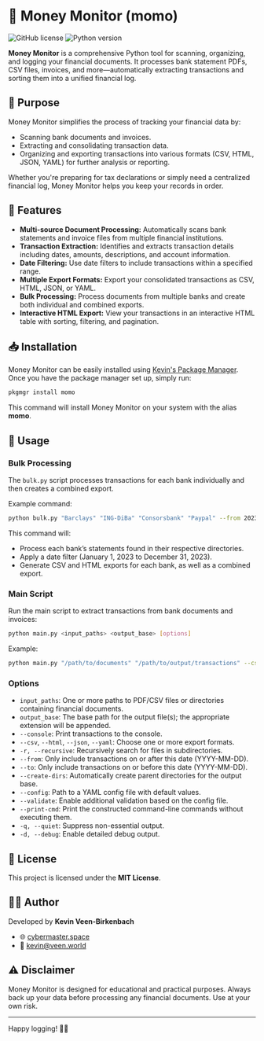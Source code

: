 # 🤑 Money Monitor (momo)
![GitHub license](https://img.shields.io/badge/License-MIT-yellow.svg)
![Python version](https://img.shields.io/badge/Python-3.x-blue.svg)

**Money Monitor** is a comprehensive Python tool for scanning, organizing, and logging your financial documents. It processes bank statement PDFs, CSV files, invoices, and more—automatically extracting transactions and sorting them into a unified financial log.

## 🎯 Purpose

Money Monitor simplifies the process of tracking your financial data by:
- Scanning bank documents and invoices.
- Extracting and consolidating transaction data.
- Organizing and exporting transactions into various formats (CSV, HTML, JSON, YAML) for further analysis or reporting.

Whether you're preparing for tax declarations or simply need a centralized financial log, Money Monitor helps you keep your records in order.

## 🚀 Features

- **Multi-source Document Processing:** Automatically scans bank statements and invoice files from multiple financial institutions.
- **Transaction Extraction:** Identifies and extracts transaction details including dates, amounts, descriptions, and account information.
- **Date Filtering:** Use date filters to include transactions within a specified range.
- **Multiple Export Formats:** Export your consolidated transactions as CSV, HTML, JSON, or YAML.
- **Bulk Processing:** Process documents from multiple banks and create both individual and combined exports.
- **Interactive HTML Export:** View your transactions in an interactive HTML table with sorting, filtering, and pagination.

## 📥 Installation

Money Monitor can be easily installed using [Kevin's Package Manager](https://github.com/kevinveenbirkenbach/package-manager). Once you have the package manager set up, simply run:

```bash
pkgmgr install momo
```

This command will install Money Monitor on your system with the alias **momo**.

## 🚀 Usage

### Bulk Processing

The `bulk.py` script processes transactions for each bank individually and then creates a combined export.

Example command:
```bash
python bulk.py "Barclays" "ING-DiBa" "Consorsbank" "Paypal" --from 2023-01-01 --to 2023-12-31
```
This command will:
- Process each bank’s statements found in their respective directories.
- Apply a date filter (January 1, 2023 to December 31, 2023).
- Generate CSV and HTML exports for each bank, as well as a combined export.

### Main Script

Run the main script to extract transactions from bank documents and invoices:
```bash
python main.py <input_paths> <output_base> [options]
```

Example:
```bash
python main.py "/path/to/documents" "/path/to/output/transactions" --csv --html --from 2023-01-01 --to 2023-12-31
```

### Options

- `input_paths`: One or more paths to PDF/CSV files or directories containing financial documents.
- `output_base`: The base path for the output file(s); the appropriate extension will be appended.
- `--console`: Print transactions to the console.
- `--csv`, `--html`, `--json`, `--yaml`: Choose one or more export formats.
- `-r, --recursive`: Recursively search for files in subdirectories.
- `--from`: Only include transactions on or after this date (YYYY-MM-DD).
- `--to`: Only include transactions on or before this date (YYYY-MM-DD).
- `--create-dirs`: Automatically create parent directories for the output base.
- `--config`: Path to a YAML config file with default values.
- `--validate`: Enable additional validation based on the config file.
- `--print-cmd`: Print the constructed command-line commands without executing them.
- `-q, --quiet`: Suppress non-essential output.
- `-d, --debug`: Enable detailed debug output.

## 📜 License

This project is licensed under the **MIT License**.

## 👨‍💻 Author

Developed by **Kevin Veen-Birkenbach**  
- 🌐 [cybermaster.space](https://cybermaster.space/)  
- 📧 [kevin@veen.world](mailto:kevin@veen.world)

## ⚠️ Disclaimer

Money Monitor is designed for educational and practical purposes. Always back up your data before processing any financial documents. Use at your own risk.

---

Happy logging! 🚀💸
